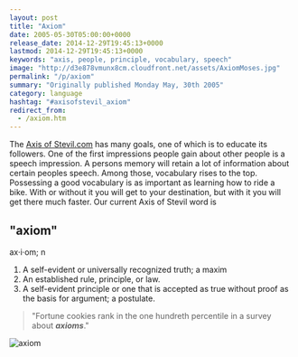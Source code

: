 ```yaml
---
layout: post
title: "Axiom"
date: 2005-05-30T05:00:00+0000
release_date: 2014-12-29T19:45:13+0000
lastmod: 2014-12-29T19:45:13+0000
keywords: "axis, people, principle, vocabulary, speech"
image: "http://d3e878vmunx8cm.cloudfront.net/assets/AxiomMoses.jpg"
permalink: "/p/axiom"
summary: "Originally published Monday May, 30th 2005"
category: language
hashtag: "#axisofstevil_axiom"
redirect_from:
  - /axiom.htm
---
```


[id_1]: http://d3e878vmunx8cm.cloudfront.net/assets/AxiomMoses.jpg "axiom"
The [Axis of Stevil.com](/ "Axis of Stevil.com") has many goals, one of which is to educate its followers. One of the first impressions people gain about other people is a speech impression. A persons memory will retain a lot of information about certain peoples speech. Among those, vocabulary rises to the top. Possessing a good vocabulary is as important as learning how to ride a bike. With or without it you will get to your destination, but with it you will get there much faster. Our current Axis of Stevil word is

## "axiom" ##

ax·i·om; n

1. A self-evident or universally recognized truth; a maxim
2. An established rule, principle, or law.
3. A self-evident principle or one that is accepted as true without proof as the basis for argument; a postulate.
 
> "Fortune cookies rank in the one hundreth percentile in a survey about ***axioms***."

![axiom][id_1]
